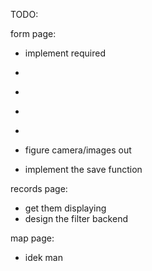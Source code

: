 TODO:

form page:
- implement required 
- ~~~~~~~~~~~~~~~~~~~~~~~~~~~~~~~~~~~~~~is_num
- ~~~~~~~~~~~~~~~~~~~~~~~~~~~~~~~~~~~~~~ fix broken text-input
- ~~~~~~~~~~maybe~~~~~~~~~~~~~~~~~~~~~~~ test dropdowns

- ~~~~~~~~~~maybe~~~~~~~~~~~~~~~~~~~~~~~ figure location out

- figure camera/images out

- implement the save function


records page:
- get them displaying
- design the filter backend

map page:
- idek man
